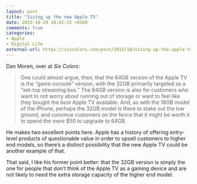 ```yaml
---
layout: post
title: "Sizing up the new Apple TV"
date: 2015-10-29 18:41:15 +0100
comments: true
categories: 
- Apple
- Digital Life
external-url: https://sixcolors.com/post/2015/10/sizing-up-the-apple-tv/
---
```


Dan Moren, over at _Six Colors_:

> One could almost argue, then, that the 64GB version of the Apple TV is the “game console” version, with the 32GB primarily targeted as a “set-top streaming box.” The 64GB version is also for customers who want to not worry about running out of storage or want to feel like they bought the _best_ Apple TV available. And, as with the 16GB model of the iPhone, perhaps the 32GB model is there to stake out the low ground, and convince customers on the fence that it might be worth it to spend the _mere_ $50 to upgrade to 64GB.

He makes two excellent points here. Apple has a history of offering entry-level products of questionable value in order to upsell customers to higher end models, so there’s a distinct possibility that the new Apple TV could be another example of that.

That said, I like his former point better: that the 32GB version is simply the one for people that don’t think of the Apple TV as a gaming device and are not likely to need the extra storage capacity of the higher end model.